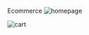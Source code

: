 Ecommerce
![homepage](https://github.com/vaishnav196/Emperia-Ecommerce/assets/107029372/2ef34250-968d-41e7-b13c-49c24b67deb7)


![cart](https://github.com/vaishnav196/Emperia-Ecommerce/assets/107029372/779dbff9-24c4-47e7-af85-677d7f283831)
